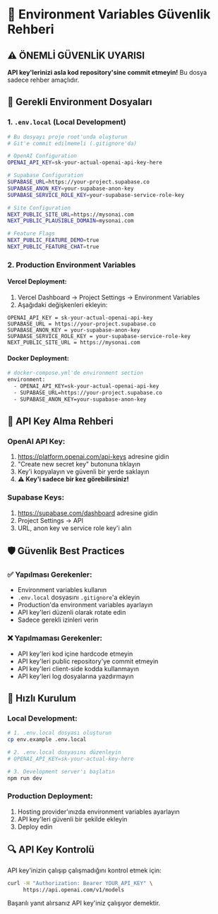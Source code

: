 # 🔐 Environment Variables Güvenlik Rehberi

## ⚠️ ÖNEMLİ GÜVENLİK UYARISI

**API key'lerinizi asla kod repository'sine commit etmeyin!** Bu dosya sadece rehber amaçlıdır.

## 📁 Gerekli Environment Dosyaları

### 1. `.env.local` (Local Development)
```bash
# Bu dosyayı proje root'unda oluşturun
# Git'e commit edilmemeli (.gitignore'da)

# OpenAI Configuration
OPENAI_API_KEY=sk-your-actual-openai-api-key-here

# Supabase Configuration  
SUPABASE_URL=https://your-project.supabase.co
SUPABASE_ANON_KEY=your-supabase-anon-key
SUPABASE_SERVICE_ROLE_KEY=your-supabase-service-role-key

# Site Configuration
NEXT_PUBLIC_SITE_URL=https://mysonai.com
NEXT_PUBLIC_PLAUSIBLE_DOMAIN=mysonai.com

# Feature Flags
NEXT_PUBLIC_FEATURE_DEMO=true
NEXT_PUBLIC_FEATURE_CHAT=true
```

### 2. Production Environment Variables

#### Vercel Deployment:
1. Vercel Dashboard → Project Settings → Environment Variables
2. Aşağıdaki değişkenleri ekleyin:

```
OPENAI_API_KEY = sk-your-actual-openai-api-key
SUPABASE_URL = https://your-project.supabase.co
SUPABASE_ANON_KEY = your-supabase-anon-key
SUPABASE_SERVICE_ROLE_KEY = your-supabase-service-role-key
NEXT_PUBLIC_SITE_URL = https://mysonai.com
```

#### Docker Deployment:
```bash
# docker-compose.yml'de environment section
environment:
  - OPENAI_API_KEY=sk-your-actual-openai-api-key
  - SUPABASE_URL=https://your-project.supabase.co
  - SUPABASE_ANON_KEY=your-supabase-anon-key
```

## 🔑 API Key Alma Rehberi

### OpenAI API Key:
1. https://platform.openai.com/api-keys adresine gidin
2. "Create new secret key" butonuna tıklayın
3. Key'i kopyalayın ve güvenli bir yerde saklayın
4. **⚠️ Key'i sadece bir kez görebilirsiniz!**

### Supabase Keys:
1. https://supabase.com/dashboard adresine gidin
2. Project Settings → API
3. URL, anon key ve service role key'i alın

## 🛡️ Güvenlik Best Practices

### ✅ Yapılması Gerekenler:
- Environment variables kullanın
- `.env.local` dosyasını `.gitignore`'a ekleyin
- Production'da environment variables ayarlayın
- API key'leri düzenli olarak rotate edin
- Sadece gerekli izinleri verin

### ❌ Yapılmaması Gerekenler:
- API key'leri kod içine hardcode etmeyin
- API key'leri public repository'ye commit etmeyin
- API key'leri client-side kodda kullanmayın
- API key'leri log dosyalarına yazdırmayın

## 🚀 Hızlı Kurulum

### Local Development:
```bash
# 1. .env.local dosyası oluşturun
cp env.example .env.local

# 2. .env.local dosyasını düzenleyin
# OPENAI_API_KEY=sk-your-actual-key-here

# 3. Development server'ı başlatın
npm run dev
```

### Production Deployment:
1. Hosting provider'ınızda environment variables ayarlayın
2. API key'leri güvenli bir şekilde ekleyin
3. Deploy edin

## 🔍 API Key Kontrolü

API key'inizin çalışıp çalışmadığını kontrol etmek için:

```bash
curl -H "Authorization: Bearer YOUR_API_KEY" \
     https://api.openai.com/v1/models
```

Başarılı yanıt alırsanız API key'iniz çalışıyor demektir.
